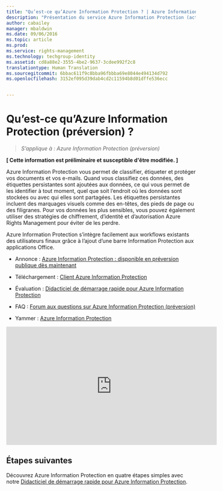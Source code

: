 ```yaml
---
title: "Qu’est-ce qu’Azure Information Protection ? | Azure Information Protection"
description: "Présentation du service Azure Information Protection (actuellement disponible en préversion)."
author: cabailey
manager: mbaldwin
ms.date: 09/06/2016
ms.topic: article
ms.prod: 
ms.service: rights-management
ms.technology: techgroup-identity
ms.assetid: cd8a88e2-3555-4be2-9637-3cdee992f2c8
translationtype: Human Translation
ms.sourcegitcommit: 6bbac611f9c8bba96fbbba69e8044e494134d792
ms.openlocfilehash: 3152ef095d39dab4cd2c11594b8d01dffe536ecc


---
```


# Qu’est-ce qu’Azure Information Protection (préversion) ?

>*S’applique à : Azure Information Protection (préversion)*

**[ Cette information est préliminaire et susceptible d'être modifiée. ]**

Azure Information Protection vous permet de classifier, étiqueter et protéger vos documents et vos e-mails. Quand vous classifiez ces données, des étiquettes persistantes sont ajoutées aux données, ce qui vous permet de les identifier à tout moment, quel que soit l’endroit où les données sont stockées ou avec qui elles sont partagées. Les étiquettes persistantes incluent des marquages visuels comme des en-têtes, des pieds de page ou des filigranes. Pour vos données les plus sensibles, vous pouvez également utiliser des stratégies de chiffrement, d’identité et d’autorisation Azure Rights Management pour éviter de les perdre. 

Azure Information Protection s’intègre facilement aux workflows existants des utilisateurs finaux grâce à l’ajout d’une barre Information Protection aux applications Office. 

- Annonce : [Azure Information Protection : disponible en préversion publique dès maintenant](https://blogs.technet.microsoft.com/enterprisemobility/2016/07/12/azure-information-protection-public-preview-available-now/)

- Téléchargement : [Client Azure Information Protection](https://www.microsoft.com/en-us/download/details.aspx?id=53018)

- Évaluation : [Didacticiel de démarrage rapide pour Azure Information Protection](infoprotect-quick-start-tutorial.md) 

- FAQ : [Forum aux questions sur Azure Information Protection (préversion)](faq.md)

- Yammer : [Azure Information Protection](https://www.yammer.com/askipteam/#/threads/inGroup?type=in_group&feedId=8652489&view=all)


<iframe width="560" height="315" src="https://www.youtube.com/embed/N9Ip0m6d3G0" frameborder="0" allowfullscreen></iframe>

## Étapes suivantes

Découvrez Azure Information Protection en quatre étapes simples avec notre [Didacticiel de démarrage rapide pour Azure Information Protection](infoprotect-quick-start-tutorial.md).


<!--HONumber=Sep16_HO1-->



